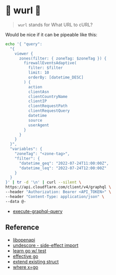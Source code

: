 # 🚧 wurl 🚧

> `wurl` stands for What URL to cURL?

Would be nice if it can be pipeable like this:

```sh
echo '{ "query":
  "{
    viewer {
      zones(filter: { zoneTag: $zoneTag }) {
        firewallEventsAdaptive(
          filter: $filter
          limit: 10
          orderBy: [datetime_DESC]
        ) {
          action
          clientAsn
          clientCountryName
          clientIP
          clientRequestPath
          clientRequestQuery
          datetime
          source
          userAgent
        }
      }
    }
  }",
  "variables": {
    "zoneTag": "<zone-tag>",
    "filter": {
      "datetime_geq": "2022-07-24T11:00:00Z",
      "datetime_leq": "2022-07-24T12:00:00Z"
    }
  }
}' | tr -d '\n' | curl --silent \
https://api.cloudflare.com/client/v4/graphql \
--header "Authorization: Bearer <API_TOKEN>" \
--header "Content-Type: application/json" \
--data @-
```

- [execute-graphql-query](https://developers.cloudflare.com/analytics/graphql-api/getting-started/execute-graphql-query/)

## Reference

- [libopenapi](https://pb33f.io/libopenapi/model/)
- [undescore - side-effect import](https://stackoverflow.com/questions/21220077/what-does-an-underscore-in-front-of-an-import-statement-mean)
- [learn go w/ test](https://quii.gitbook.io/learn-go-with-tests)
- [effective go](https://go.dev/doc/effective_go)
- [extend existing struct](https://stackoverflow.com/questions/28800672/how-to-add-new-methods-to-an-existing-type-in-go)
- [where x=go](https://learnxinyminutes.com/docs/go/)
